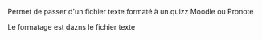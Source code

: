 Permet de passer d'un fichier texte formaté à un quizz Moodle ou Pronote

Le formatage est dazns le fichier texte
